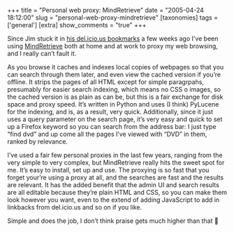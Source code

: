 +++
title = "Personal web proxy: MindRetrieve"
date = "2005-04-24 18:12:00"
slug = "personal-web-proxy-mindretrieve"
[taxonomies]
tags = ['general']
[extra]
show_comments = "true"
+++

Since Jim stuck it in [his del.icio.us bookmarks](http://del.icio.us/JimH "Jim Hughes' bookmarks") a few weeks ago I’ve been using [MindRetrieve](http://www.mindretrieve.net/ "MindRetrieve - Search your personal web") both at home and at work to proxy my web browsing, and I really can’t fault it.

As you browse it caches and indexes local copies of webpages so that you can search through them later, and even view the cached version if you’re offline. It strips the pages of all HTML except for simple paragrpahs, presumably for easier search indexing, which means no CSS o images, so the cached version is as plain as can be, but this is a fair exchange for disk space and proxy speed. It’s written in Python and uses (I think) PyLucene for the indexing, and is, as a result, very quick. Additionally, since it just uses a query parameter on the search page, it’s very easy and quick to set up a Firefox keyword so you can search from the address bar: I just type “find dvd” and up come all the pages I’ve viewed with “DVD” in them, ranked by relevance.

I’ve used a fair few personal proxies in the last few years, ranging from the very simple to very complex, but MindRetrieve really hits the sweet spot for me. It’s easy to install, set up and use. The proxying is so fast that you forget your’re using a proxy at all, and the searches are fast and the results are relevant. It has the added benefit that the admin UI and search results are all editable because they’re plain HTML and CSS, so you can make them look however you want, even to the extend of adding JavaScript to add in linkbacks from del.icio.us and so on if you like.

Simple and does the job, I don’t think praise gets much higher than that 🙂
